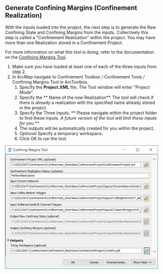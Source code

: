## Generate Confining Margins (Confinement Realization)

With the inputs loaded into the project, the next step is to generate the Raw Confining State and Confining Margins from the inputs. Collectively this step is called a "Confinement Realization" within the project. You may have more than one Realization stored in a Confinement Project.

For more information on what this tool is doing, refer to the documentation on the [Confining Margins Tool](ConfinementTool).

1. Make sure you have loaded at least one of each of the three inputs from step 2.
2. In ArcMap navigate to Confinement Toolbox / Confinement Tools /  Confining Margins Tool in ArcToolbox.
	1. Specify the **Project.XML** file. The Tool window will enter "Project Mode".
	2. Specify the ** Name of the new Realization**. The tool will check if there is already a realization with the specified name already stored in the project.
	3. Specify the Three Inputs.
	** Please navigate within the project folder to find these inputs. *A future version of the tool will limit these inputs for you.***
	2. The outputs will be automatically created for you within the project.
	3. *Optional* Specify a temporary workspace.
	4. Click OK to run the tool.

![Realization Window](Images/ConfiementRealizationToolWindow.PNG)


